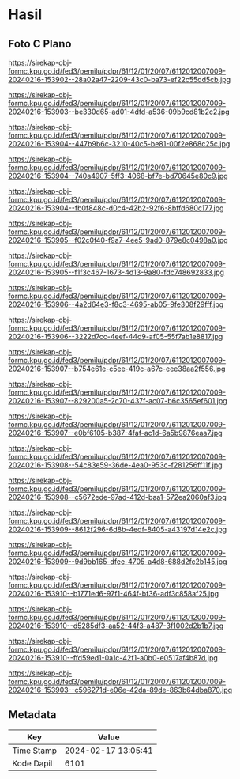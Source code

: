 # Hasil

## Foto C Plano

https://sirekap-obj-formc.kpu.go.id/fed3/pemilu/pdpr/61/12/01/20/07/6112012007009-20240216-153902--28a02a47-2209-43c0-ba73-ef22c55dd5cb.jpg

https://sirekap-obj-formc.kpu.go.id/fed3/pemilu/pdpr/61/12/01/20/07/6112012007009-20240216-153903--be330d65-ad01-4dfd-a536-09b9cd81b2c2.jpg

https://sirekap-obj-formc.kpu.go.id/fed3/pemilu/pdpr/61/12/01/20/07/6112012007009-20240216-153904--447b9b6c-3210-40c5-be81-00f2e868c25c.jpg

https://sirekap-obj-formc.kpu.go.id/fed3/pemilu/pdpr/61/12/01/20/07/6112012007009-20240216-153904--740a4907-5ff3-4068-bf7e-bd70645e80c9.jpg

https://sirekap-obj-formc.kpu.go.id/fed3/pemilu/pdpr/61/12/01/20/07/6112012007009-20240216-153904--fb0f848c-d0c4-42b2-92f6-8bffd680c177.jpg

https://sirekap-obj-formc.kpu.go.id/fed3/pemilu/pdpr/61/12/01/20/07/6112012007009-20240216-153905--f02c0f40-f9a7-4ee5-9ad0-879e8c0498a0.jpg

https://sirekap-obj-formc.kpu.go.id/fed3/pemilu/pdpr/61/12/01/20/07/6112012007009-20240216-153905--f1f3c467-1673-4d13-9a80-fdc748692833.jpg

https://sirekap-obj-formc.kpu.go.id/fed3/pemilu/pdpr/61/12/01/20/07/6112012007009-20240216-153906--4a2d64e3-f8c3-4695-ab05-9fe308f29fff.jpg

https://sirekap-obj-formc.kpu.go.id/fed3/pemilu/pdpr/61/12/01/20/07/6112012007009-20240216-153906--3222d7cc-4eef-44d9-af05-55f7ab1e8817.jpg

https://sirekap-obj-formc.kpu.go.id/fed3/pemilu/pdpr/61/12/01/20/07/6112012007009-20240216-153907--b754e61e-c5ee-419c-a67c-eee38aa2f556.jpg

https://sirekap-obj-formc.kpu.go.id/fed3/pemilu/pdpr/61/12/01/20/07/6112012007009-20240216-153907--829200a5-2c70-437f-ac07-b6c3565ef601.jpg

https://sirekap-obj-formc.kpu.go.id/fed3/pemilu/pdpr/61/12/01/20/07/6112012007009-20240216-153907--e0bf6105-b387-4faf-ac1d-6a5b9876eaa7.jpg

https://sirekap-obj-formc.kpu.go.id/fed3/pemilu/pdpr/61/12/01/20/07/6112012007009-20240216-153908--54c83e59-36de-4ea0-953c-f281256ff11f.jpg

https://sirekap-obj-formc.kpu.go.id/fed3/pemilu/pdpr/61/12/01/20/07/6112012007009-20240216-153908--c5672ede-97ad-412d-baa1-572ea2060af3.jpg

https://sirekap-obj-formc.kpu.go.id/fed3/pemilu/pdpr/61/12/01/20/07/6112012007009-20240216-153909--8612f296-6d8b-4edf-8405-a43197d14e2c.jpg

https://sirekap-obj-formc.kpu.go.id/fed3/pemilu/pdpr/61/12/01/20/07/6112012007009-20240216-153909--9d9bb165-dfee-4705-a4d8-688d2fc2b145.jpg

https://sirekap-obj-formc.kpu.go.id/fed3/pemilu/pdpr/61/12/01/20/07/6112012007009-20240216-153910--b1771ed6-97f1-464f-bf36-adf3c858af25.jpg

https://sirekap-obj-formc.kpu.go.id/fed3/pemilu/pdpr/61/12/01/20/07/6112012007009-20240216-153910--d5285df3-aa52-44f3-a487-3f1002d2b1b7.jpg

https://sirekap-obj-formc.kpu.go.id/fed3/pemilu/pdpr/61/12/01/20/07/6112012007009-20240216-153910--ffd59ed1-0a1c-42f1-a0b0-e0517af4b87d.jpg

https://sirekap-obj-formc.kpu.go.id/fed3/pemilu/pdpr/61/12/01/20/07/6112012007009-20240216-153903--c596271d-e06e-42da-89de-863b64dba870.jpg


## Metadata

| Key        | Value               |
| ---------- | ------------------- |
| Time Stamp | 2024-02-17 13:05:41 |
| Kode Dapil | 6101                |



